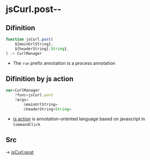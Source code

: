 # jsCurl.post--

## Difinition

```js.js
function jsCurl.post(
	${mainUrlString},
	${headerString},String},
) -> CurlManager
```

- The `run` prefix annotation is a process annotation


## Difinition by js action

```js.js
var=CurlManager
	?func=jsCurl.post
	?args=
		&mainUrlString=
		&headerString=String=
```

- [js action](#) is annotation-oriented language based on javascript in `CommandClick`



## Src

-> [jsCurl.post](https://github.com/puutaro/CommandClick/blob/master/app/src/main/java/com/puutaro/commandclick/fragment_lib/terminal_fragment/js_interface/JsCurl.kt#L67)


